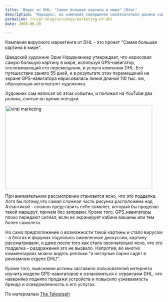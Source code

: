 ```yaml
---
title: 'Вирус от DHL: "Самая большая картина в мире" |Блог'
description: 'Парадокс, но кампания совершенно необязательно должна содержать правдивую информацию, чтобы быть успешной. Кампания вирусного маркетинга от DHL - это проект &quot;Самая большая картина в мире&quot;.'
permalink: /ru/pr-blog/virusnyy-marketing-ot-dhl
date: 2008-06-20

---
```


Кампания вирусного маркетинга от DHL - это проект "Самая большая картина в мире".

Шведский художник Эрик Норденанкар утверждает, что нарисовал самую большую картину в мире, используя GPS-навигатор, отслеживающий его перемещения, и услуги компании DHL. Его путешествие заняло 55 дней, и в результате этих перемещений на экране GPS-навигатора нарисовалась линия длиной 110 тыс. км, образующая автопортрет художника.

Художник сам написал об этом событии, и положил на YouTube два ролика, снятые во время поездки.

<img src="{{ site.assets }}/upload/norenankar.jpg" alt="viral marketing" title="viral marketing"  class="post__img" width="470" height="267">

При внимательном рассмотрении становится ясно, что это подделка. Хотя бы потому,что самая сложная часть рисунка расположена над Атлантикой - сложно представить себе самолет, который бы проделал такой маршрут, причем без заправки. Кроме того, GPS_навигаторы плохо передают сигнал, если их экранирует кабина машины или тем более самолета.

Но само предположение о возможности такой картины и стало вирусом - в блогах и форумах поднялись оживленные дискуссии, картину рассматривали, и даже после того как стало окончательно ясно, что это подделка - раздражения это не вызвало. Напротив, во многих комментариях можно видеть реплики "а неглупые парни сидят в рекламном отделе DHL!".

Кроме того, выяснение истины заставило пользователей интернета изучить модели GPS-навигаторов и ознакомиться с сервисами DHL, что наверняка подняло продажи устройств и повысило узнаваемость бренда и осведомленность о его услугах.

По материалам <a href="https://www.telegraph.co.uk/news/newstopics/howaboutthat/2037089/Biggest-drawing-in-the-world,-or-new-art-hoax.html">The Telegraph</a>

